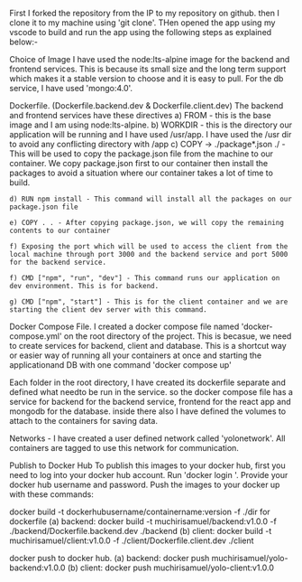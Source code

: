 First I forked the repository from the IP to my repository on github. then I clone it to my machine using 'git clone'. THen opened the app using my vscode to build and run the app using the following steps as explained below:-

Choice of Image I have used the node:lts-alpine image for the backend and frontend services. This is because its small size and the long term support which makes it a stable version to choose and it is easy to pull. For the db service, I have used 'mongo:4.0'.

Dockerfile. (Dockerfile.backend.dev & Dockerfile.client.dev) The backend and frontend services have these directives 
    a) FROM - this is the base image and I am using node:lts-alpine. 
    b) WORKDIR - this is the directory our application will be running and I have used /usr/app. I have used the /usr dir to avoid any conflicting directory with /app 
    c) COPY -> ./package*.json ./ - This will be used to copy the package.json file from the machine to our container. We copy package.json first to our container then install the packages to avoid a situation where our container takes a lot of time to build.

    d) RUN npm install - This command will install all the packages on our package.json file

    e) COPY . . - After copying package.json, we will copy the remaining contents to our container

    f) Exposing the port which will be used to access the client from the local machine through port 3000 and the backend service and port 5000 for the backend service.

    f) CMD ["npm", "run", "dev"] - This command runs our application on dev environment. This is for backend.

    g) CMD ["npm", "start"] - This is for the client container and we are starting the client dev server with this command.

Docker Compose File. I created a docker compose file named 'docker-compose.yml' on the root directory of the project. This is becasue, we need to create services for backend, client and database. This is a shortcut way or easier way of running all your containers at once and starting the applicationand DB with one command 'docker compose up'

Each folder in the root directory,  I have created its dockerfile separate and defined what needto be run in the service. so the docker compose file has a service for backend for the backend service, frontend for the react app and mongodb for the database. inside there also I have defined the volumes to attach to the containers for saving data.

Networks - I have created a user defined network called 'yolonetwork'. All containers are tagged to use this network for communication.

Publish to Docker Hub To publish this images to your docker hub, first you need to log into your docker hub account. Run 'docker login '. Provide your docker hub username and password. Push the images to your docker up with these commands:

docker build -t dockerhubusername/containername:version -f ./dir for dockerfile (a) backend: docker build -t muchirisamuel/backend:v1.0.0 -f ./backend/Dockerfile.backend.dev ./backend (b) client: docker build -t muchirisamuel/client:v1.0.0 -f ./client/Dockerfile.client.dev ./client

docker push to docker hub. (a) backend: docker push muchirisamuel/yolo-backend:v1.0.0
(b) client: docker push muchirisamuel/yolo-client:v1.0.0
